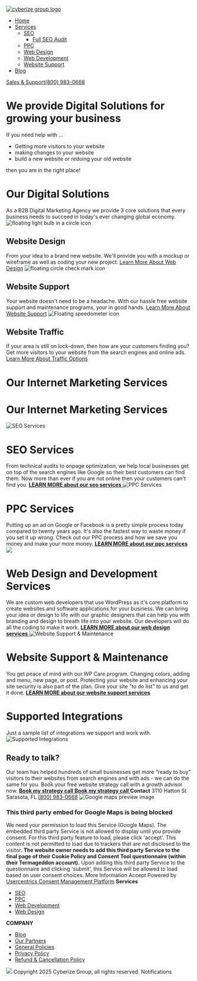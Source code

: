 [![cyberize group logo](https://cyberizegroup.com/wp-content/uploads/2020/12/Group-1027.png)](https://cyberizegroup.com/)
[](javascript:void\(0\))
  * [Home](https://cyberizegroup.com/)
  * [Services](https://cyberizegroup.com/)
    * [SEO](https://cyberizegroup.com/seo-services/)
      * [Full SEO Audit](https://cyberizegroup.com/full-seo-audit/)
    * [PPC](https://cyberizegroup.com/ppc/)
    * [Web Design](https://cyberizegroup.com/website-design/)
    * [Web Development](https://cyberizegroup.com/web-development/)
    * [Website Support](https://cyberizegroup.com/wordpress-support-options/)
  * [Blog](https://cyberizegroup.com/blog/)


[ Sales & Support(800) 983-0668 ](tel:+18009830668)
# We provide Digital Solutions for growing your business
If you need help with ...
  * Getting more visitors to your website
  * making changes to your website
  * build a new website or redoing your old website


then you are in the right place!
# Our Digital Solutions
As a B2B Digital Marketing Agency we provide 3 core solutions that every business needs to succeed in today's ever changing global economy.
![floating light bulb in a circle icon](https://cyberizegroup.com/wp-content/uploads/2020/12/Group-2693.png)
## Website Design
From your idea to a brand new website. We'll provide you with a mockup or wireframe as well as coding your new project. 
[Learn More About Web Design](https://cyberizegroup.com/website-design/)
![floating circle check mark icon](https://cyberizegroup.com/wp-content/uploads/2020/12/Group-2692.png)
## Website Support
Your website doesn't need to be a headache. With our hassle free website support and maintenance programs, your in good hands.
[Learn More About Website Support](https://cyberizegroup.com/wordpress-support-options/)
![Floating speedometer icon](https://cyberizegroup.com/wp-content/uploads/2020/12/Group-2691.png)
## Website Traffic
If your area is still on lock-down, then how are your customers finding you? Get more visitors to your website from the search engines and online ads.
[Learn More About Traffic Options](https://cyberizegroup.com/#tve-jump-17856f421cd)
# Our Internet Marketing Services
# Our Internet Marketing Services
![SEO Services](https://cyberizegroup.com/wp-content/uploads/2020/12/SEO.png)
# SEO Services
From technical audits to onpage optimization, we help local businesses get on top of the search engines like Google so their best customers can find them. Now more than ever if you are not online then your customers can't find you.
[ **LEARN MORE about our seo services** ](https://cyberizegroup.com/seo-services/)
![PPC Services](https://cyberizegroup.com/wp-content/uploads/2021/01/PPC.png)
# PPC Services
Putting up an ad on Google or Facebook is a pretty simple process today compared to twenty years ago. It's also the fastest way to waste money if you set it up wrong. Check out our PPC process and how we save you money and make your more money.
[ **LEARN MORE about our ppc services** ](https://cyberizegroup.com/ppc/)
![](https://cyberizegroup.com/wp-content/uploads/2021/01/Web-Development.png)
# Web Design and Development Services
We are custom web developers that use WordPress as it's core platform to create websites and software applications for your business. We can bring your idea or design to life with our graphic designers that can help you with branding and design to breath life into your website. Our developers will do all the coding to make it work.
[ **LEARN MORE about our web design services** ](https://cyberizegroup.com/website-design/)
![Website Support & Maintenance](https://cyberizegroup.com/wp-content/uploads/2021/01/Web-Design.png)
# Website Support & Maintenance
You get peace of mind with our WP Care program. Changing colors, adding and menu, new page, or post. Protecting your website and enhancing your site security is also part of the plan. Give your site "to do list" to us and get it done.
[ **LEARN MORE about our website support services** ](https://cyberizegroup.com/wordpress-support-options/)
# Supported Integrations
Just a sample list of integrations we support and work with.
![Supported Integrations](https://cyberizegroup.com/wp-content/uploads/2020/12/Group-2704.png)
## Ready to talk?
Our team has helped hundreds of small businesses get more “ready to buy” visitors to their websites from search engines and with ads - we can do the same for you. Book your free website strategy call with a growth advisor now.
[ **Book my strategy call** ](https://cyberizegroup.com/growth-call/)
[ **Book my strategy call** ](https://cyberizegroup.com/)
**Contact**
3110 Hatton St Sarasota, FL
[(800) 983-0668](tel:+18009830668)
![Google maps preview image](https://privacy-proxy-server.usercentrics.eu/googleMaps?center=NaN,NaN&size=1000x500&zoom=12)
### This third party embed for Google Maps is being blocked
We need your permission to load this Service (Google Maps). The embedded third party Service is not allowed to display until you provide consent. For this third party feature to load, please click 'accept'.
This content is not permitted to load due to trackers that are not disclosed to the visitor. **The website owner needs to add this third party Service to the final page of their Cookie Policy and Consent Tool questionnaire (within their Termageddon account).** Upon adding this third party Service to the questionnaire and clicking 'submit', this Service will be allowed to load based on user consent choices.
More Information  Accept 
Powered by [Usercentrics Consent Management Platform](https://usercentrics.com/)
**Services**
[](javascript:void\(0\))
  * [SEO](https://cyberizegroup.com/seo-services/)
  * [PPC](https://cyberizegroup.com/ppc/)
  * [Web Development](https://cyberizegroup.com/web-development/)
  * [Web Design](https://cyberizegroup.com/website-design/)


**COMPANY**
[](javascript:void\(0\))
  * [Blog](https://cyberizegroup.com/blog/)
  * [Our Partners](https://cyberizegroup.com/our-partners/)
  * [General Policies](https://cyberizegroup.com/general-policies/)
  * [Privacy Policy](https://cyberizegroup.com/privacy-policy/)
  * [Refund & Cancellation Policy](https://cyberizegroup.com/refund-cancellation-policy/)


![](https://cyberizegroup.com/wp-content/uploads/2020/12/Group-1027.png)
[ ](https://www.facebook.com/cyberizegroup/)
[ ](https://twitter.com/CyberizeGroup)
[ ](https://www.instagram.com/cyberizegroup/)
[ ](https://www.linkedin.com/company/cyberize-group/)
[ ](https://www.youtube.com/@cyberizegroup)
Copyright 2025 Cyberize Group, all rights reserved.
Notifications